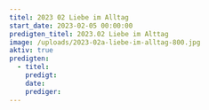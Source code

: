 ```yaml
---
titel: 2023 02 Liebe im Alltag
start_date: 2023-02-05 00:00:00
predigten_titel: 2023.02 Liebe im Alttag
image: /uploads/2023-02a-liebe-im-alltag-800.jpg
aktiv: true
predigten:
  - titel:
    predigt:
    date:
    prediger:
---
```

